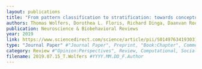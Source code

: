 ```yaml
---
layout: publications
title: "From pattern classification to stratification: towards conceptualizing the heterogeneity of Autism Spectrum Disorder"
authors: Thomas Wolfers, Dorothea L. Floris, Richard Dinga, Daanvan Rooij, Christina Isakoglou, Seyed Mostafa Kia, Mariam Zabihi , Alberto Llera, Rajanikanth Chowdanayaka, Vinod J. Kumar, Han Peng, Charles Laidi, Dafnis Batalle, Ralica Dimitrova, Tony Charman, Eva Loth, Meng-Chuan Lai, Emily Jones, Sarah Baumeister, Carolin Moessnang, Tobias Banaschewski, Christine Ecker, Guillaume Dumas, Jonathan O’Muircheartaigh, Declan Murphy, Jan K. Buitelaar, Andre F. Marquand, Christian F. Beckmann
publication: Neuroscience & Biobehavioral Reviews
year: 2019
link: https://www.sciencedirect.com/science/article/pii/S0149763419303197
type: "Journal Paper" #"Journal Paper", Preprint, "Book:Chapter", Comment
category: Review #"Opinion:Perspectives", Review, Computational, Social Cognitive and Affective Neuroscience, Experimental
filename: 2019.07.15_T.Wolfers #YYYY.MM.DD_F.Author
---
```

